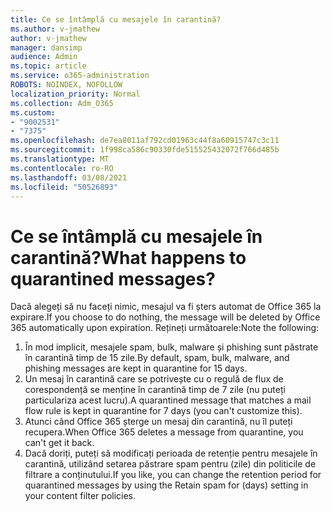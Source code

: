 ```yaml
---
title: Ce se întâmplă cu mesajele în carantină?
ms.author: v-jmathew
author: v-jmathew
manager: dansimp
audience: Admin
ms.topic: article
ms.service: o365-administration
ROBOTS: NOINDEX, NOFOLLOW
localization_priority: Normal
ms.collection: Adm_O365
ms.custom:
- "9002531"
- "7375"
ms.openlocfilehash: de7ea8011af792cd01963c44f8a60915747c3c11
ms.sourcegitcommit: 1f998ca586c90330fde515525432072f766d485b
ms.translationtype: MT
ms.contentlocale: ro-RO
ms.lasthandoff: 03/08/2021
ms.locfileid: "50526893"
---
```

# <a name="what-happens-to-quarantined-messages"></a><span data-ttu-id="1790a-102">Ce se întâmplă cu mesajele în carantină?</span><span class="sxs-lookup"><span data-stu-id="1790a-102">What happens to quarantined messages?</span></span>

<span data-ttu-id="1790a-103">Dacă alegeți să nu faceți nimic, mesajul va fi șters automat de Office 365 la expirare.</span><span class="sxs-lookup"><span data-stu-id="1790a-103">If you choose to do nothing, the message will be deleted by Office 365 automatically upon expiration.</span></span> <span data-ttu-id="1790a-104">Rețineți următoarele:</span><span class="sxs-lookup"><span data-stu-id="1790a-104">Note the following:</span></span>

1. <span data-ttu-id="1790a-105">În mod implicit, mesajele spam, bulk, malware și phishing sunt păstrate în carantină timp de 15 zile.</span><span class="sxs-lookup"><span data-stu-id="1790a-105">By default, spam, bulk, malware, and phishing messages are kept in quarantine for 15 days.</span></span>
2. <span data-ttu-id="1790a-106">Un mesaj în carantină care se potrivește cu o regulă de flux de corespondență se menține în carantină timp de 7 zile (nu puteți particulariza acest lucru).</span><span class="sxs-lookup"><span data-stu-id="1790a-106">A quarantined message that matches a mail flow rule is kept in quarantine for 7 days (you can't customize this).</span></span>
3. <span data-ttu-id="1790a-107">Atunci când Office 365 șterge un mesaj din carantină, nu îl puteți recupera.</span><span class="sxs-lookup"><span data-stu-id="1790a-107">When Office 365 deletes a message from quarantine, you can't get it back.</span></span>
4. <span data-ttu-id="1790a-108">Dacă doriți, puteți să modificați perioada de retenție pentru mesajele în carantină, utilizând setarea păstrare spam pentru (zile) din politicile de filtrare a conținutului.</span><span class="sxs-lookup"><span data-stu-id="1790a-108">If you like, you can change the retention period for quarantined messages by using the Retain spam for (days) setting in your content filter policies.</span></span>
